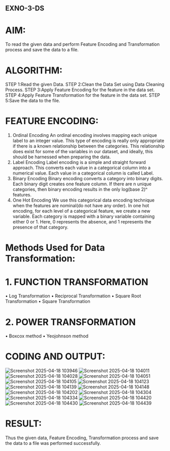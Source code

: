 ## EXNO-3-DS

# AIM:
To read the given data and perform Feature Encoding and Transformation process and save the data to a file.

# ALGORITHM:
STEP 1:Read the given Data.
STEP 2:Clean the Data Set using Data Cleaning Process.
STEP 3:Apply Feature Encoding for the feature in the data set.
STEP 4:Apply Feature Transformation for the feature in the data set.
STEP 5:Save the data to the file.

# FEATURE ENCODING:
1. Ordinal Encoding
An ordinal encoding involves mapping each unique label to an integer value. This type of encoding is really only appropriate if there is a known relationship between the categories. This relationship does exist for some of the variables in our dataset, and ideally, this should be harnessed when preparing the data.
2. Label Encoding
Label encoding is a simple and straight forward approach. This converts each value in a categorical column into a numerical value. Each value in a categorical column is called Label.
3. Binary Encoding
Binary encoding converts a category into binary digits. Each binary digit creates one feature column. If there are n unique categories, then binary encoding results in the only log(base 2)ⁿ features.
4. One Hot Encoding
We use this categorical data encoding technique when the features are nominal(do not have any order). In one hot encoding, for each level of a categorical feature, we create a new variable. Each category is mapped with a binary variable containing either 0 or 1. Here, 0 represents the absence, and 1 represents the presence of that category.

# Methods Used for Data Transformation:
  # 1. FUNCTION TRANSFORMATION
• Log Transformation
• Reciprocal Transformation
• Square Root Transformation
• Square Transformation
  # 2. POWER TRANSFORMATION
• Boxcox method
• Yeojohnson method

# CODING AND OUTPUT:

![Screenshot 2025-04-18 103946](https://github.com/user-attachments/assets/2391b22c-3bdb-4bd3-a5c1-cd3d0ca61c20)
![Screenshot 2025-04-18 104011](https://github.com/user-attachments/assets/ccf76532-34a3-4e5a-9076-a216051a05db)
![Screenshot 2025-04-18 104028](https://github.com/user-attachments/assets/38d0dfef-5bb3-4e70-a1a9-3613dd72b402)
![Screenshot 2025-04-18 104051](https://github.com/user-attachments/assets/0aa78613-0a79-4e63-b8ae-97abddc9988e)
![Screenshot 2025-04-18 104105](https://github.com/user-attachments/assets/ba4db4de-af29-4bbd-85a9-3282467cff8f)
![Screenshot 2025-04-18 104123](https://github.com/user-attachments/assets/6bb27ff4-047b-41c3-b15a-b9c0837db357)
![Screenshot 2025-04-18 104139](https://github.com/user-attachments/assets/651d737d-dc3d-4bbd-90cb-4b629fb700fc)
![Screenshot 2025-04-18 104148](https://github.com/user-attachments/assets/ff6ea58c-f749-4dce-a72b-b717202c1c29)
![Screenshot 2025-04-18 104202](https://github.com/user-attachments/assets/833fbb09-6e56-410c-a89f-32c70403a225)
![Screenshot 2025-04-18 104304](https://github.com/user-attachments/assets/dba5a936-c148-4b39-9d2a-1fcaf3b3039f)
![Screenshot 2025-04-18 104334](https://github.com/user-attachments/assets/1d8ee822-55d4-4f8b-9c5d-e3da65682c61)
![Screenshot 2025-04-18 104420](https://github.com/user-attachments/assets/c701e9cd-bab3-4621-99af-7df3a44164c4)
![Screenshot 2025-04-18 104430](https://github.com/user-attachments/assets/18956656-37a8-4935-871c-72837efaa8ff)
![Screenshot 2025-04-18 104439](https://github.com/user-attachments/assets/a1253006-eae3-405e-9a4d-09b06b2f3951)
  
# RESULT:
Thus the given data, Feature Encoding, Transformation process and save the data to a file was performed successfully.  

       
